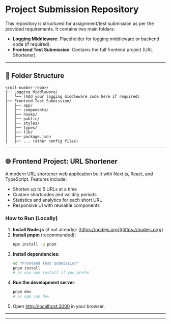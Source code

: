 # Project Submission Repository

This repository is structured for assignment/test submission as per the provided requirements. It contains two main folders:

- **Logging Middleware**: Placeholder for logging middleware or backend code (if required).
- **Frontend Test Submission**: Contains the full frontend project (URL Shortener).

---

## 📁 Folder Structure

```
<roll-number-repo>/
├── Logging Middleware/
│   └── (Add your logging middleware code here if required)
├── Frontend Test Submission/
│   ├── app/
│   ├── components/
│   ├── hooks/
│   ├── public/
│   ├── styles/
│   ├── types/
│   ├── lib/
│   ├── package.json
│   ├── ... (other config files)
```

---

## 🌐 Frontend Project: URL Shortener

A modern URL shortener web application built with Next.js, React, and TypeScript. Features include:
- Shorten up to 5 URLs at a time
- Custom shortcodes and validity periods
- Statistics and analytics for each short URL
- Responsive UI with reusable components

### How to Run (Locally)

1. **Install Node.js** (if not already): [https://nodejs.org/](https://nodejs.org/)
2. **Install pnpm** (recommended):
   ```sh
   npm install -g pnpm
   ```
3. **Install dependencies:**
   ```sh
   cd "Frontend Test Submission"
   pnpm install
   # or use npm install if you prefer
   ```
4. **Run the development server:**
   ```sh
   pnpm dev
   # or npm run dev
   ```
5. Open [http://localhost:3000](http://localhost:3000) in your browser.

---


---
